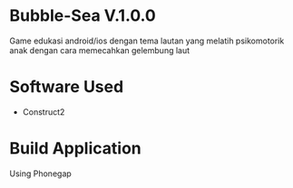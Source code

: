 # Bubble-Sea V.1.0.0
Game edukasi android/ios dengan tema lautan yang melatih psikomotorik anak dengan cara memecahkan gelembung laut

# Software Used
<ul>
  <li>Construct2</li>
</ul>

# Build Application
Using Phonegap
